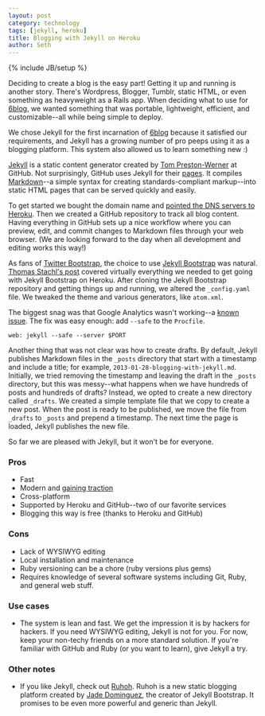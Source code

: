 ```yaml
---
layout: post
category: technology
tags: [jekyll, heroku]
title: Blogging with Jekyll on Heroku
author: Seth
---
```

{% include JB/setup %}

Deciding to create a blog is the easy part! Getting it up and running is another story. There's Wordpress, Blogger, Tumblr, static HTML, or even something as heavyweight as a Rails app. When deciding what to use for [6blog](http://6blog.us), we wanted something that was portable, lightweight, efficient, and customizable--all while being simple to deploy.

We chose Jekyll for the first incarnation of [6blog](http://6blog.us) because it satisfied our requirements, and Jekyll has a growing number of pro peeps using it as a blogging platform. This system also allowed us to learn something new :)

[Jekyll](http://jekyllrb.com/) is a static content generator created by [Tom Preston-Werner](http://tom.preston-werner.com/) at GitHub. Not surprisingly, GitHub uses Jekyll for their [pages](http://pages.github.com/). It compiles [Markdown](http://daringfireball.net/projects/markdown/)--a simple syntax for creating standards-compliant markup--into static HTML pages that can be served quickly and easily.

To get started we bought the domain name and [pointed the DNS servers to Heroku](http://stackoverflow.com/questions/10966407/heroku-and-zerigo-setup-issue). Then we created a GitHub repository to track all blog content. Having everything in GitHub sets up a nice workflow where you can preview, edit, and commit changes to Markdown files through your web browser. (We are looking forward to the day when all development and editing works this way!)

As fans of [Twitter Bootstrap](http://twitter.github.com/bootstrap/), the choice to use [Jekyll Bootstrap](http://jekyllbootstrap.com/) was natural. [Thomas Stachl's post](http://stachl.me/blog/2012/05/26/jekyll-on-heroku.html) covered virtually everything we needed to get going with Jekyll Bootstrap on Heroku. After cloning the Jekyll Bootstrap repository and getting things up and running, we altered the `_config.yaml` file. We  tweaked the theme and various generators, like `atom.xml`.

The biggest snag was that Google Analytics wasn't working--a [known issue](https://github.com/plusjade/jekyll-bootstrap/issues/53). The fix was easy enough: add `--safe` to the `Procfile`.

```shell
web: jekyll --safe --server $PORT
```

Another thing that was not clear was how to create drafts. By default, Jekyll publishes Markdown files in the `_posts` directory that start with a timestamp and include a title; for example, `2013-01-28-blogging-with-jekyll.md`. Initially, we tried removing the timestamp and leaving the draft in the `_posts` directory, but this was messy--what happens when we have hundreds of posts and hundreds of drafts? Instead, we opted to create a new directory called `_drafts`. We created a simple template file that we copy to create a new post. When the post is ready to be published, we move the file from `_drafts` to `_posts` and prepend a timestamp. The next time the page is loaded, Jekyll publishes the new file.

So far we are pleased with Jekyll, but it won't be for everyone.

### Pros
 - Fast
 - Modern and [gaining traction](http://www.thoughtworks.com/articles/technology-radar-october-2012)
 - Cross-platform
 - Supported by Heroku and GitHub--two of our favorite services
 - Blogging this way is free (thanks to Heroku and GitHub)

### Cons
 - Lack of WYSIWYG editing
 - Local installation and maintenance
 - Ruby versioning can be a chore (ruby versions plus gems)
 - Requires knowledge of several software systems including Git, Ruby, and general web stuff.

### Use cases
 - The system is lean and fast. We get the impression it is by hackers for hackers. If you need WYSIWYG editing, Jekyll is not for you. For now, keep your non-techy friends on a more standard solution. If you're familiar with GitHub and Ruby (or you want to learn), give Jekyll a try.

### Other notes
 - If you like Jekyll, check out [Ruhoh](http://ruhoh.com/). Ruhoh is a new static blogging platform created by [Jade Dominguez](http://plusjade.com/), the creator of Jekyll Bootstrap. It promises to be even more powerful and generic than Jekyll.
